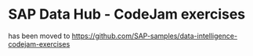 # SAP Data Hub - CodeJam exercises
has been moved to https://github.com/SAP-samples/data-intelligence-codejam-exercises
